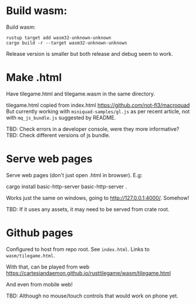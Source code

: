# Build wasm:

Build wasm:

```
rustup target add wasm32-unknown-unknown
cargo build -r --target wasm32-unknown-unknown
```

Release version is smaller but both release and debug seem to work.

# Make .html

Have tilegame.html and tilegame.wasm in the same directory.

tilegame.html copied from index.html https://github.com/not-fl3/macroquad
But currently working with `miniquad-samples/gl.js` as per recent article,
not with `mq_js_bundle.js` suggested by README.

TBD: Check errors in a developer console, were they more informative?
TBD: Check different versions of js bundle.

# Serve web pages

Serve web pages (don't just open .html in browser). E.g:

 cargo install basic-http-server
 basic-http-server .

Works just the same on windows, going to http://127.0.0.1:4000/. Somehow!

TBD: If it uses any assets, it may need to be served from crate root.

# Github pages

Configured to host from repo root. See `index.html`. Links to `wasm/tilegame.html`.

With that, can be played from web https://cartesiandaemon.github.io/rusttilegame/wasm/tilegame.html

And even from mobile web!

TBD: Although no mouse/touch controls that would work on phone yet.